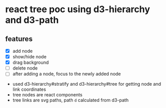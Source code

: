 # react tree poc using d3-hierarchy and d3-path

## features

- [x] add node
- [x] show/hide node
- [x] drag background
- [ ] delete node
- [ ] after adding a node, focus to the newly added node

* used d3-hierarchy#stratify and d3-hierarchy#tree for getting node and link coordinates
* tree nodes are react components
* tree links are svg paths, path `d` calculated from d3-path
